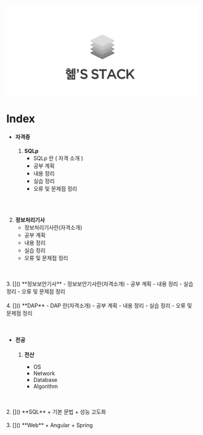 

![logo](./image/logo.png)

# Index



- #### **자격증**

  1. [](/SQLp/sqlpIndex.md) **SQLp**
     - SQLp 란 ( 자격 소개 )
     - 공부 계획
     - 내용 정리
     - 실습 정리
     - 오류 및 문제점 정리
</br>
</br>

  2. [](./infoLicense/index.md) **정보처리기사**
     - 정보처리기사란(자격소개)
     - 공부 계획
     - 내용 정리
     - 실습 정리
     - 오류 및 문제점 정리
</br>
</br>
  3. []() **정보보안기사**
     - 정보보안기사란(자격소개)
     - 공부 계획
     - 내용 정리
     - 실습 정리
     - 오류 및 문제점 정리
</br>
</br>
  4. []() **DAP**
     - DAP 란(자격소개)
     - 공부 계획
     - 내용 정리
     - 실습 정리
     - 오류 및 문제점 정리

  ​

- #### **전공**

    1. []() **전산**
    
       + OS
       + Network
       + Database
       + Algorithm
</br>
</br>
    2. []() **SQL**
       + 기본 문법
       + 성능 고도화
</br>
</br>
    3. []() **Web**
       + Angular
       + Spring


</br>
</br>
</br>
</br>
</br>

  